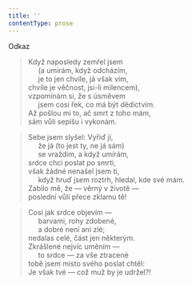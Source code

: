 ```yaml
---
title: ''
contentType: prose
---
```


Odkaz

> Když naposledy zemřel jsem  
>      (a umírám, když odcházím,  
>      je to jen chvíle, já však vím,  
> chvíle je věčnost, jsi-li milencem),  
> vzpomínám si, že s úsměvem  
>      jsem cosi řek, co má být dědictvím.  
> Až pošlou mi to, ač smrt z toho mám,  
> sám vůli sepíšu i vykonám.

> Sebe jsem slyšel: Vyřiď jí,  
>      že já (to jest ty, ne já sám)  
>      se vraždím, a když umírám,  
> srdce chci poslat po smrti,  
> však žádné nenašel jsem ti,  
>      když hruď jsem roztrh, hledal, kde své mám.  
> Zabilo mě, že — věrný v životě —  
> poslední vůlí přece zklamu tě!

> Cosi jak srdce objevím —  
>      barvami, rohy zdobené,  
>      a dobré není ani zlé;  
> nedalas celé, část jen některým.  
> Zkrášlené nejvíc uměním —  
>      to srdce — za vše ztracené  
> tobě jsem místo svého poslat chtěl:  
> Je však tvé — což muž by je udržel?!
